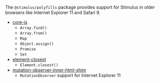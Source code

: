 The `@stimulus/polyfills` package provides support for Stimulus in older browsers like Internet Explorer 11 and Safari 9.

* [core-js](https://www.npmjs.com/package/core-js)
  * `Array.find()`
  * `Array.from()`
  * `Map`
  * `Object.assign()`
  * `Promise`
  * `Set`
* [element-closest](https://www.npmjs.com/package/element-closest)
  * `Element.closest()`
* [mutation-observer-inner-html-shim](https://www.npmjs.com/package/mutation-observer-inner-html-shim)
  * `MutationObserver` support for Internet Explorer 11
